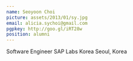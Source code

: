 ```yaml
---
name: Seoyoon Choi
picture: assets/2013/01/sy.jpg
email: alicia.sychoi@gmail.com
pgpkey: http://goo.gl/iRT28w
position: alumni
---
```

Software Engineer
SAP Labs Korea
Seoul, Korea
